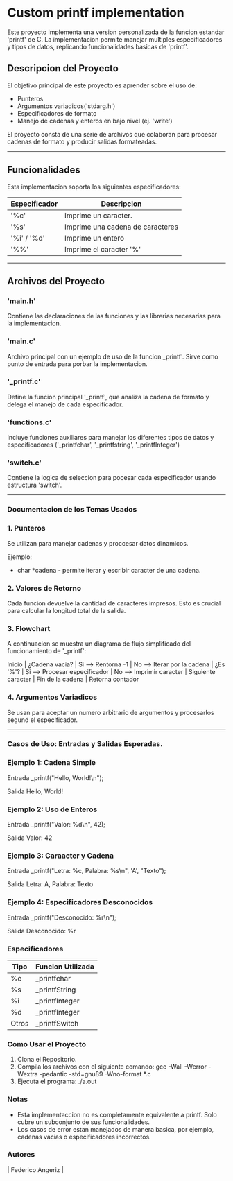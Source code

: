# Custom printf implementation
Este proyecto implementa una version personalizada de la funcion estandar 'printf' de C. La implementacion permite manejar multiples especificadores y tipos de datos, replicando funcionalidades basicas de 'printf'.

## Descripcion del Proyecto

El objetivo principal de este proyecto es aprender sobre el uso de:

- Punteros
- Argumentos variadicos('stdarg.h')
- Especificadores de formato
- Manejo de cadenas y enteros en bajo nivel (ej. 'write')

El proyecto consta de una serie de archivos que colaboran para procesar cadenas de formato y producir salidas formateadas.

--------

## Funcionalidades

Esta implementacion soporta los siguientes especificadores:

| Especificador		| Descripcion
|-----------------------|-----------------------------------|
| '%c'                  | Imprime un caracter.              |
| '%s'                  | Imprime una cadena de caracteres  |
| '%i' / '%d'           | Imprime un entero                 |
| '%%'                  | Imprime el caracter '%'           |


--------

## Archivos del Proyecto

### 'main.h'

Contiene las declaraciones de las funciones y las librerias necesarias para la implementacion.

### 'main.c'

Archivo principal con un ejemplo de uso de la funcion _printf'. Sirve como punto de entrada para porbar la implementacion.

### '_printf.c'

Define la funcion principal '_printf',  que analiza la cadena de formato y delega el manejo de cada especificador.

### 'functions.c'

Incluye funciones auxiliares para manejar los diferentes tipos de datos y especificadores ('_printfchar', '_printfstring', '_printfInteger')

### 'switch.c'

Contiene la logica de seleccion para pocesar cada especificador usando estructura 'switch'.

--------

### Documentacion de los Temas Usados

### 1. Punteros

Se utilizan para manejar cadenas y proccesar datos dinamicos.

Ejemplo:
- char *cadena - permite iterar y escribir caracter de una cadena.

### 2. Valores de Retorno

Cada funcion devuelve la cantidad de caracteres impresos. Esto es crucial para calcular la longitud total de la salida.

### 3. Flowchart

A continuacion se muestra un diagrama de flujo simplificado del funcionamiento de '_printf':

Inicio | ¿Cadena vacia? | Si --> Rentorna -1 | No --> Iterar por la cadena |
¿Es '%'? | Si --> Procesar especificador | No --> Imprimir caracter | Siguiente caracter | Fin de la cadena | Retorna contador

### 4. Argumentos Variadicos

Se usan para aceptar un numero arbitrario de argumentos y procesarlos segund el especificador.

------

### Casos de Uso: Entradas y Salidas Esperadas.

### Ejemplo 1: Cadena Simple
Entrada
_printf("Hello, World!\n");

Salida
Hello, World!

### Ejemplo 2: Uso de Enteros
Entrada
_printf("Valor: %d\n", 42);

Salida
Valor: 42

### Ejemplo 3: Caraacter y Cadena
Entrada
_printf("Letra: %c, Palabra: %s\n", 'A', "Texto");

Salida
Letra: A, Palabra: Texto

### Ejemplo 4: Especificadores Desconocidos
Entrada
_printf("Desconocido: %r\n");

Salida
Desconocido: %r

### Especificadores

| Tipo		|	Funcion Utilizada	
|---------------|---------------------------|
| %c		|	_printfchar	    |
| %s		|	_printfString	    |
| %i		|	_printfInteger	    |
| %d		|	_printfInteger	    |
| Otros		|	_printfSwitch	    |

### Como Usar el Proyecto

1. Clona el Repositorio.
2. Compila los archivos con el siguiente comando:
   gcc -Wall -Werror -Wextra -pedantic -std=gnu89 -Wno-format *.c
3. Ejecuta el programa:
   ./a.out

### Notas

- Esta implementaccion no es completamente equivalente a printf. Solo cubre un subconjunto de sus funcionalidades.
- Los casos de error estan manejados de manera basica, por ejemplo, cadenas vacias o especificadores incorrectos.

### Autores

| Federico Angeriz |
